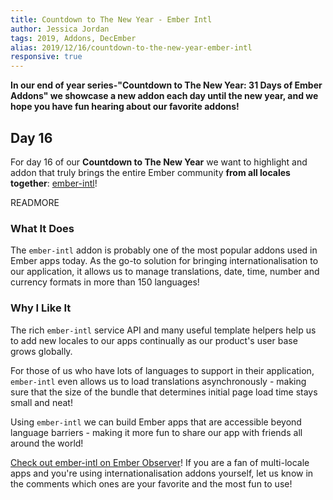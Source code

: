 ```yaml
---
title: Countdown to The New Year - Ember Intl
author: Jessica Jordan
tags: 2019, Addons, DecEmber
alias: 2019/12/16/countdown-to-the-new-year-ember-intl
responsive: true
---
```


**In our end of year series-"Countdown to The New Year: 31 Days of Ember Addons" we showcase a new addon each day until the new year, and we hope you have fun hearing about our favorite addons!**

## Day 16

For day 16 of our **Countdown to The New Year** we want to highlight and addon that truly brings the entire Ember community **from all locales together**: [ember-intl](https://emberobserver.com/addons/ember-intl)!

READMORE

### What It Does

The `ember-intl` addon is probably one of the most popular addons used in Ember apps today. As the go-to solution for bringing internationalisation to our application, it allows us to manage translations, date, time, number and currency formats in more than 150 languages!

### Why I Like It

The rich `ember-intl` service API and many useful template helpers help us to add new locales to our apps continually as our product's user base grows globally.

For those of us who have lots of languages to support in their application, `ember-intl` even allows us to load translations asynchronously - making sure that the size of the bundle that determines initial page load time stays small and neat!

Using `ember-intl` we can build Ember apps that are accessible beyond language barriers - making it more fun to share our app with friends all around the world!

[Check out ember-intl on Ember Observer](https://emberobserver.com/addons/ember-intl)! If you are a fan of multi-locale apps and you're using internationalisation addons yourself, let us know in the comments which ones are your favorite and the most fun to use!
